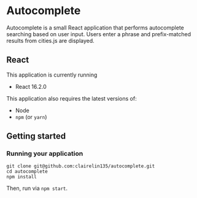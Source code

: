 # Autocomplete

Autocomplete is a small React application that performs autocomplete searching based on user input. Users enter a phrase and prefix-matched results from cities.js are displayed.

## React
This application is currently running
- React 16.2.0

This application also requires the latest versions of:
- Node
- `npm` (or `yarn`)

## Getting started
### Running your application
```
git clone git@github.com:clairelin135/autocomplete.git
cd autocomplete
npm install
```
Then, run via `npm start`.
